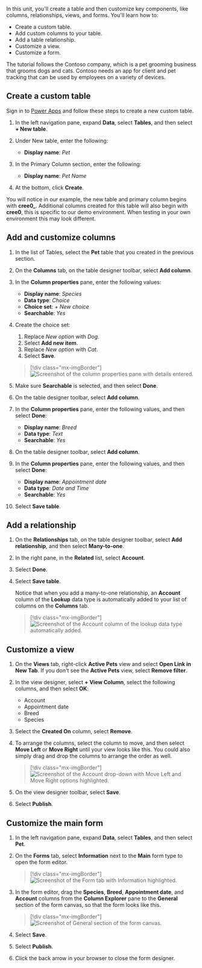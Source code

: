 In this unit, you'll create a table and then customize key components, like columns, relationships, views, and forms. You'll learn how to:

- Create a custom table.
- Add custom columns to your table.
- Add a table relationship.
- Customize a view.
- Customize a form.

The tutorial follows the Contoso company, which is a pet grooming business that grooms dogs and cats. Contoso needs an app for client and pet tracking that can be used by employees on a variety of devices.

## Create a custom table

Sign in to [Power Apps](https://make.powerapps.com) and follow these steps to create a new custom table.

1. In the left navigation pane, expand **Data**, select **Tables**, and then select **+ New table**.

2. Under New table, enter the following:

    - **Display name**: *Pet*

3. In the Primary Column section, enter the following:

    - **Display name**: *Pet Name*

4. At the bottom, click **Create**.

You will notice in our example, the new table and primary column begins with **cree0_**. Additional columns created for this table will also begin with **cree0**, this is specific to our demo environment. When testing in your own environment this may look different.

## Add and customize columns

1. In the list of Tables, select the **Pet** table that you created in the previous section.
2. On the **Columns** tab, on the table designer toolbar, select **Add column**.
3. In the **Column properties** pane, enter the following values:

    - **Display name**: *Species*
    - **Data type**: *Choice*
    - **Choice set**: *+ New choice*
    - **Searchable**: *Yes*

4. Create the choice set:

    1. Replace *New option* with *Dog*.
    2. Select **Add new item**.
    3. Replace *New option* with *Cat*.
    4. Select **Save**.

    > [!div class="mx-imgBorder"]
    > ![Screenshot of the column properties pane with details entered.](../media/updated-optionset-add-items.png)

5. Make sure **Searchable** is selected, and then select **Done**.
6. On the table designer toolbar, select **Add column**.
7. In the **Column properties** pane, enter the following values, and then select **Done**:

    - **Display name**: *Breed*
    - **Data type**: *Text*
    - **Searchable**: *Yes*

8. On the table designer toolbar, select **Add column**.
9. In the **Column properties** pane, enter the following values, and then select **Done**:

    - **Display name**: *Appointment date*
    - **Data type**: *Date and Time*
    - **Searchable**: *Yes*

10. Select **Save table**.

## Add a relationship

1. On the **Relationships** tab, on the table designer toolbar, select **Add relationship**, and then select **Many-to-one**.
2. In the right pane, in the **Related** list, select **Account**.
3. Select **Done**.
4. Select **Save table**.

    Notice that when you add a many-to-one relationship, an **Account** column of the **Lookup** data type is automatically added to your list of columns on the **Columns** tab.

    > [!div class="mx-imgBorder"]
    > ![Screenshot of the Account column of the lookup data type automatically added.](../media/updated-account-lookup-field.png)

## Customize a view

1. On the **Views** tab, right-click **Active Pets** view and select **Open Link in New Tab**. If you don't see the **Active Pets** view, select **Remove filter**.
2. In the view designer, select **+ View Column**, select the following columns, and then select **OK**:

    - Account
    - Appointment date
    - Breed
    - Species

3. Select the **Created On** column, select **Remove**.
4. To arrange the columns, select the column to move, and then select **Move Left** or **Move Right** until your view looks like this. You could also simply drag and drop the columns to arrange the order as well.

    > [!div class="mx-imgBorder"]
    > ![Screenshot of the Account drop-down with Move Left and Move Right options highlighted.](../media/updated-active-pets-view.png)

5. On the view designer toolbar, select **Save**.
6. Select **Publish**.

## Customize the main form

1. In the left navigation pane, expand **Data**, select **Tables**, and then select **Pet**.
1. On the **Forms** tab, select **Information** next to the **Main** form type to open the form editor.

    > [!div class="mx-imgBorder"]
    > ![Screenshot of the Form tab with Information highlighted.](../media/updated-main-form-edit.png)

1. In the form editor, drag the **Species**, **Breed**, **Appointment date**, and **Account** columns from the **Column Explorer** pane to the **General** section of the form canvas, so that the form looks like this.

    > [!div class="mx-imgBorder"]
    > ![Screenshot of General section of the form canvas.](../media/updated-main-form-edit2.png)

1. Select **Save**.
1. Select **Publish**.
1. Click the back arrow in your browser to close the form designer.
